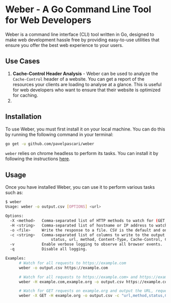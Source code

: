 # Weber - A Go Command Line Tool for Web Developers

Weber is a command line interface (CLI) tool written in Go, designed to make web development hassle free by providing 
easy-to-use utilities that ensure you offer the best web experience to your users.

## Use Cases
1. **Cache-Control Header Analysis** -
Weber can be used to analyze the `Cache-Control` header of a website. You can get a report of the resources your clients are loading to analyse at a glance.
This is useful for web developers who want to ensure that their website is optimized for caching.
2. 


## Installation

To use Weber, you must first install it on your local machine. You can do this by running the following command in your terminal:

```bash
go get -u github.com/pavelpascari/weber
```

`weber` relies on chrome headless to perform its tasks. You can install it by following the instructions [here](https://developers.google.com/web/updates/2017/04/headless-chrome).

## Usage

Once you have installed Weber, you can use it to perform various tasks such as:

```bash
$ weber                                                               
Usage: weber -o output.csv [OPTIONS] <url>

Options:
  -X <method>   Comma-separated list of HTTP methods to watch for (GET, POST, OPTIONS, PUT, DELETE). Default behavior is to consider all methods.
  -H <string>   Comma-separated list of hostname or IP address to watch for. Default behavior is to consider all hosts.
  -o <file>     Write the response to a file. CSV is the default and only supported format.
  -c <string>   Comma-separated list of columns to write to the output file. Default is "url,method,status". Available columns are:
                    status, url, method, Content-Type, Cache-Control, Content-Length
  -v            Enable verbose logging to observe all browser events.
  -q            Disable all logging.

Examples:
      # Watch for all requests to https://example.com
      weber -o output.csv https://example.com

      # Watch for all requests to https://example.com> and https://example.org
      weber -H example.com,example.org -o output.csv https://example.com

      # Watch for GET requests on example.org and output the URL, request method, the status code, and cache-control header
      weber -X GET -H example.org -o output.csv -c "url,method,status,Cache-Control" https://example.com
```
